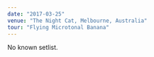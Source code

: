 ```yaml
---
date: "2017-03-25"
venue: "The Night Cat, Melbourne, Australia"
tour: "Flying Microtonal Banana"
---
```


No known setlist.
